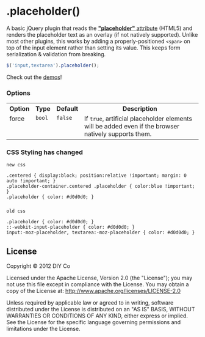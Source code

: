 # .placeholder()

A basic jQuery plugin that reads the [**"placeholder"** attribute](http://www.w3schools.com/html5/att_input_placeholder.asp) (HTML5) and renders the placeholder text as an overlay (if not natively supported). Unlike most other plugins, this works by adding a properly-positioned `<span>` on top of the input element rather than setting its value. This keeps form serialization & validation from breaking. 

```javascript
$('input,textarea').placeholder();
```

Check out the [demos](http://diy.github.com/jquery-placeholder/)!

### Options

<table>
	<tr>
		<th>Option</th>
		<th>Type</th>
		<th>Default</th>
		<th>Description</th>
	</tr>
	<tr>
		<td valign="top">force</td>
		<td valign="top"><code>bool</code></td>
		<td valign="top"><code>false</code></td>
		<td valign="top">If <code>true</code>, artificial placeholder elements will be added even if the browser natively supports them.</td>
	</tr>
</table>

### CSS Styling has changed

```
new css

.centered { display:block; position:relative !important; margin: 0 auto !important; }
.placeholder-container.centered .placeholder { color:blue !important; }
.placeholder { color: #d0d0d0; }
```
###

```
old css

.placeholder { color: #d0d0d0; }
::-webkit-input-placeholder { color: #d0d0d0; }
input:-moz-placeholder, textarea:-moz-placeholder { color: #d0d0d0; }
```

## License

Copyright &copy; 2012 DIY Co

Licensed under the Apache License, Version 2.0 (the "License"); you may not use this file except in compliance with the License. You may obtain a copy of the License at: http://www.apache.org/licenses/LICENSE-2.0

Unless required by applicable law or agreed to in writing, software distributed under the License is distributed on an "AS IS" BASIS, WITHOUT WARRANTIES OR CONDITIONS OF ANY KIND, either express or implied. See the License for the specific language governing permissions and limitations under the License.